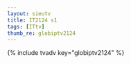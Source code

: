 ```yaml
--- 
layout: sieutv
title: IT2124 s1
tags: [ITtv]
thumb_re: globiptv2124
---
```

{% include tvadv key="globiptv2124" %} 
